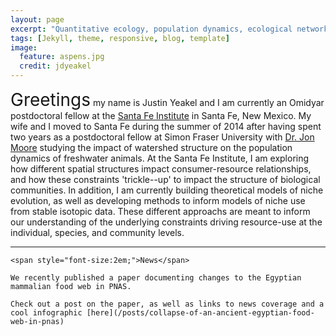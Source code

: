 ```yaml
---
layout: page
excerpt: "Quantitative ecology, population dynamics, ecological networks"
tags: [Jekyll, theme, responsive, blog, template]
image:
  feature: aspens.jpg
  credit: jdyeakel
---
```


<span style="font-size:2em;">Greetings</span> my name is Justin Yeakel and I am currently an Omidyar postdoctoral fellow at the [Santa Fe Institute](http://www.santafe.edu) in Santa Fe, New Mexico.
My wife and I moved to Santa Fe during the summer of 2014 after having spent two years as a postdoctoral fellow at Simon Fraser University with [Dr. Jon Moore](http://moorelab.wix.com/moorelab) studying the impact of watershed structure on the population dynamics of freshwater animals.
At the Santa Fe Institute, I am exploring how different spatial structures impact consumer-resource relationships, and how these constraints 'trickle--up' to impact the structure of biological communities.
In addition, I am currently building theoretical models of niche evolution, as well as developing methods to inform models of niche use from stable isotopic data.
These different approachs are meant to inform our understanding of the underlying constraints driving resource-use at the individual, species, and community levels.

***

```
<span style="font-size:2em;">News</span>   

We recently published a paper documenting changes to the Egyptian mammalian food web in PNAS.   

Check out a post on the paper, as well as links to news coverage and a cool infographic [here](/posts/collapse-of-an-ancient-egyptian-food-web-in-pnas)

```

